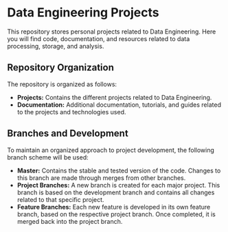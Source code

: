 # Data Engineering Projects

This repository stores personal projects related to Data Engineering. Here you will find code, documentation, and resources related to data processing, storage, and analysis.

## Repository Organization

The repository is organized as follows:

- **Projects:** Contains the different projects related to Data Engineering.
- **Documentation:** Additional documentation, tutorials, and guides related to the projects and technologies used.


## Branches and Development

To maintain an organized approach to project development, the following branch scheme will be used:

- **Master:** Contains the stable and tested version of the code. Changes to this branch are made through merges from other branches.
- **Project Branches:** A new branch is created for each major project. This branch is based on the development branch and contains all changes related to that specific project.
- **Feature Branches:** Each new feature is developed in its own feature branch, based on the respective project branch. Once completed, it is merged back into the project branch.

